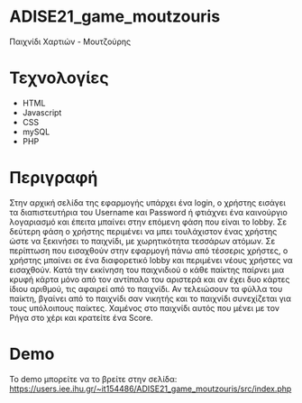 # ADISE21_game_moutzouris
Παιχνίδι Χαρτιών - Μουτζούρης

# Τεχνολογίες

* HTML
* Javascript
* CSS
* mySQL
* PHP

# Περιγραφή

Στην αρχική σελίδα της εφαρμογής υπάρχει ένα login, o χρήστης εισάγει τα διαπιστευτήρια του Username και Password  ή φτιάχνει ένα καινούργιο λογαριασμό και έπειτα μπαίνει στην επόμενη φάση που είναι το lobby. Σε δεύτερη φάση ο χρήστης περιμένει να μπει τουλάχιστον ένας χρήστης ώστε να ξεκινήσει το παιχνίδι, με χωρητικότητα τεσσάρων ατόμων. Σε περίπτωση που εισαχθούν στην εφαρμογή πάνω από τέσσερις χρήστες, ο χρήστης μπαίνει σε ένα διαφορετικό lobby και περιμένει νέους χρήστες να εισαχθούν. Κατά την εκκίνηση του παιχνιδιού ο κάθε παίκτης παίρνει μια κρυφή κάρτα μόνο από τον αντίπαλο  του αριστερά και αν έχει δυο κάρτες ίδιου αριθμού, τις αφαιρεί από το παιχνίδι. Αν τελειώσουν τα φύλλα του παίκτη, βγαίνει από το παιχνίδι σαν νικητής και το παιχνίδι συνεχίζεται για τους υπόλοιπους παίκτες. Χαμένος στο παιχνίδι αυτός που μένει με τον Ρήγα στο χέρι και κρατείτε ένα Score. 

# Demo

Το demo μπορείτε να το βρείτε στην σελίδα: https://users.iee.ihu.gr/~it154486/ADISE21_game_moutzouris/src/index.php 


  
  
